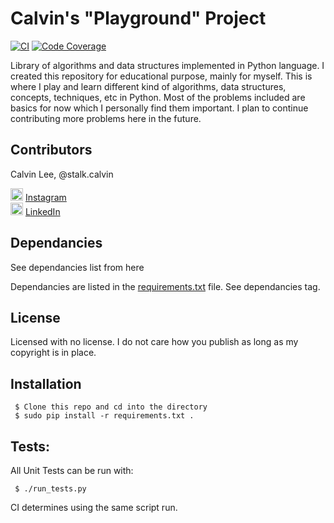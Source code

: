 # Calvin's "Playground" Project 
[![CI](https://api.travis-ci.org/stalk-calvin/Python-Algorithms.svg?branch=master)](https://travis-ci.org/stalk-calvin/Python-Algorithms)
[![Code Coverage](https://codecov.io/gh/stalk-calvin/Python-Algorithms/coverage.svg?branch=master)](https://codecov.io/gh/stalk-calvin/Python-Algorithms)

Library of algorithms and data structures implemented in Python language. I created this repository for educational purpose, mainly for myself. This is where I play and learn different kind of algorithms, data structures, concepts, techniques, etc in Python. Most of the problems included are basics for now which I personally find them important. I plan to continue contributing more problems here in the future.
 
## Contributors

Calvin Lee, @stalk.calvin

<a href="https://www.instagram.com/stalk.calvin/"><img alt="Add me to Instagram" src="https://5a5a57ff32a328601212-ee0df397c56b146e91fe14be42fa361d.ssl.cf1.rackcdn.com/icon/instagram_logos_glyph/03H5cHNMt-Jni4pe9u+7/glyph-logo_May2016_200.png" height="20px" width="20px"/></a> <span><a href="https://www.instagram.com/stalk.calvin/">Instagram</a></span>
<br/>
<a href="https://www.linkedin.com/in/stalkme"><img alt="Add me to Linkedin" src="https://image.freepik.com/free-icon/linkedin-logo_318-50643.jpg" height="20px" width="20px"/></a> <span><a href="https://www.linkedin.com/in/stalkme">LinkedIn</a></span>

## Dependancies

See dependancies list from here

Dependancies are listed in the [requirements.txt](https://github.com/stalk-calvin/Python-Algorithms/blob/master/requirements.txt) file. See dependancies tag.

## License

Licensed with no license. I do not care how you publish as long as my copyright is in place.

## Installation

```
 $ Clone this repo and cd into the directory
 $ sudo pip install -r requirements.txt .
```

## Tests:

All Unit Tests can be run with:

```
 $ ./run_tests.py
```

CI determines using the same script run.
